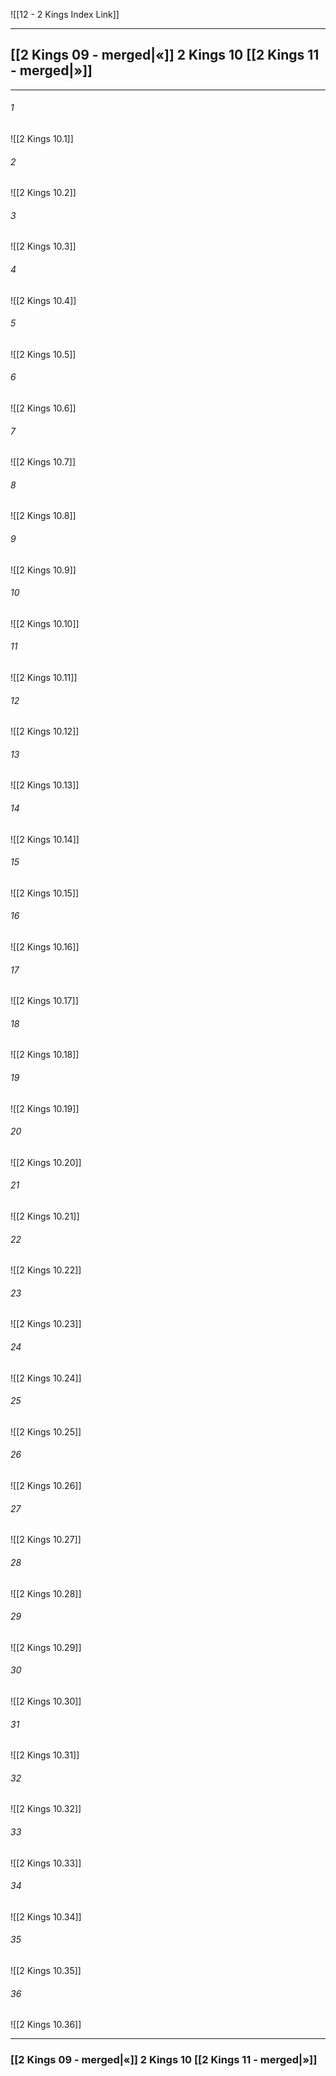 ![[12 - 2 Kings Index Link]]

---

##  [[2 Kings 09 - merged|«]] 2 Kings 10 [[2 Kings 11 - merged|»]]

---

###### 1
![[2 Kings 10.1]] 

###### 2
![[2 Kings 10.2]] 

###### 3
![[2 Kings 10.3]] 

###### 4
![[2 Kings 10.4]]

###### 5 
![[2 Kings 10.5]] 

###### 6
![[2 Kings 10.6]] 

###### 7
![[2 Kings 10.7]] 

###### 8
![[2 Kings 10.8]] 

###### 9
![[2 Kings 10.9]] 

###### 10
![[2 Kings 10.10]] 

###### 11
![[2 Kings 10.11]] 

###### 12
![[2 Kings 10.12]]

###### 13
![[2 Kings 10.13]] 

###### 14
![[2 Kings 10.14]] 

###### 15
![[2 Kings 10.15]]

###### 16
![[2 Kings 10.16]] 

###### 17
![[2 Kings 10.17]]

###### 18
![[2 Kings 10.18]] 

###### 19
![[2 Kings 10.19]] 

###### 20
![[2 Kings 10.20]]

###### 21
![[2 Kings 10.21]] 

###### 22
![[2 Kings 10.22]] 

###### 23
![[2 Kings 10.23]]

###### 24
![[2 Kings 10.24]] 

###### 25
![[2 Kings 10.25]]

###### 26
![[2 Kings 10.26]] 

###### 27
![[2 Kings 10.27]] 

###### 28
![[2 Kings 10.28]]

###### 29
![[2 Kings 10.29]] 

###### 30
![[2 Kings 10.30]] 

###### 31
![[2 Kings 10.31]] 

###### 32
![[2 Kings 10.32]] 

###### 33
![[2 Kings 10.33]]

###### 34
![[2 Kings 10.34]] 

###### 35
![[2 Kings 10.35]]

###### 36
![[2 Kings 10.36]] 


---
###  [[2 Kings 09 - merged|«]] 2 Kings 10 [[2 Kings 11 - merged|»]]